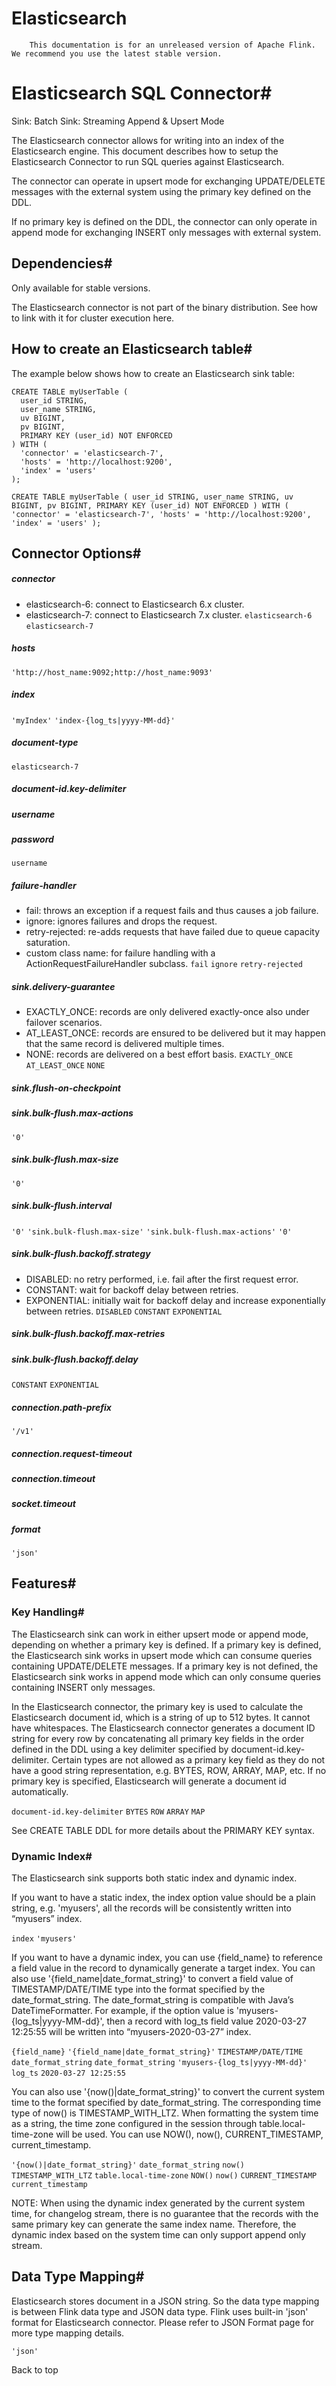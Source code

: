# Elasticsearch


> 
        This documentation is for an unreleased version of Apache Flink. We recommend you use the latest stable version.
    


# Elasticsearch SQL Connector#



Sink: Batch
Sink: Streaming Append & Upsert Mode


The Elasticsearch connector allows for writing into an index of the Elasticsearch engine. This document describes how to setup the Elasticsearch Connector to run SQL queries against Elasticsearch.


The connector can operate in upsert mode for exchanging UPDATE/DELETE messages with the external system using the primary key defined on the DDL.


If no primary key is defined on the DDL, the connector can only operate in append mode for exchanging INSERT only messages with external system.


## Dependencies#


Only available for stable versions.


The Elasticsearch connector is not part of the binary distribution.
See how to link with it for cluster execution here.


## How to create an Elasticsearch table#


The example below shows how to create an Elasticsearch sink table:


```
CREATE TABLE myUserTable (
  user_id STRING,
  user_name STRING,
  uv BIGINT,
  pv BIGINT,
  PRIMARY KEY (user_id) NOT ENFORCED
) WITH (
  'connector' = 'elasticsearch-7',
  'hosts' = 'http://localhost:9200',
  'index' = 'users'
);

```

`CREATE TABLE myUserTable (
  user_id STRING,
  user_name STRING,
  uv BIGINT,
  pv BIGINT,
  PRIMARY KEY (user_id) NOT ENFORCED
) WITH (
  'connector' = 'elasticsearch-7',
  'hosts' = 'http://localhost:9200',
  'index' = 'users'
);
`

## Connector Options#


##### connector

* elasticsearch-6: connect to Elasticsearch 6.x cluster.
* elasticsearch-7: connect to Elasticsearch 7.x cluster.
`elasticsearch-6`
`elasticsearch-7`

##### hosts

`'http://host_name:9092;http://host_name:9093'`

##### index

`'myIndex'`
`'index-{log_ts|yyyy-MM-dd}'`

##### document-type

`elasticsearch-7`

##### document-id.key-delimiter


##### username


##### password

`username`

##### failure-handler

* fail: throws an exception if a request fails and thus causes a job failure.
* ignore: ignores failures and drops the request.
* retry-rejected: re-adds requests that have failed due to queue capacity saturation.
* custom class name: for failure handling with a ActionRequestFailureHandler subclass.
`fail`
`ignore`
`retry-rejected`

##### sink.delivery-guarantee

* EXACTLY_ONCE: records are only delivered exactly-once also under failover scenarios.
* AT_LEAST_ONCE: records are ensured to be delivered but it may happen that the same record is delivered multiple times.
* NONE:  records are delivered on a best effort basis.
`EXACTLY_ONCE`
`AT_LEAST_ONCE`
`NONE`

##### sink.flush-on-checkpoint


##### sink.bulk-flush.max-actions

`'0'`

##### sink.bulk-flush.max-size

`'0'`

##### sink.bulk-flush.interval

`'0'`
`'sink.bulk-flush.max-size'`
`'sink.bulk-flush.max-actions'`
`'0'`

##### sink.bulk-flush.backoff.strategy

* DISABLED: no retry performed, i.e. fail after the first request error.
* CONSTANT: wait for backoff delay between retries.
* EXPONENTIAL: initially wait for backoff delay and increase exponentially between retries.
`DISABLED`
`CONSTANT`
`EXPONENTIAL`

##### sink.bulk-flush.backoff.max-retries


##### sink.bulk-flush.backoff.delay

`CONSTANT`
`EXPONENTIAL`

##### connection.path-prefix

`'/v1'`

##### connection.request-timeout


##### connection.timeout


##### socket.timeout


##### format

`'json'`

## Features#


### Key Handling#


The Elasticsearch sink can work in either upsert mode or append mode, depending on whether a primary key is defined.
If a primary key is defined, the Elasticsearch sink works in upsert mode which can consume queries containing UPDATE/DELETE messages.
If a primary key is not defined, the Elasticsearch sink works in append mode which can only consume queries containing INSERT only messages.


In the Elasticsearch connector, the primary key is used to calculate the Elasticsearch document id, which is a string of up to 512 bytes. It cannot have whitespaces.
The Elasticsearch connector generates a document ID string for every row by concatenating all primary key fields in the order defined in the DDL using a key delimiter specified by document-id.key-delimiter.
Certain types are not allowed as a primary key field as they do not have a good string representation, e.g. BYTES, ROW, ARRAY, MAP, etc.
If no primary key is specified, Elasticsearch will generate a document id automatically.

`document-id.key-delimiter`
`BYTES`
`ROW`
`ARRAY`
`MAP`

See CREATE TABLE DDL for more details about the PRIMARY KEY syntax.


### Dynamic Index#


The Elasticsearch sink supports both static index and dynamic index.


If you want to have a static index, the index option value should be a plain string, e.g. 'myusers', all the records will be consistently written into “myusers” index.

`index`
`'myusers'`

If you want to have a dynamic index, you can use {field_name} to reference a field value in the record to dynamically generate a target index.
You can also use '{field_name|date_format_string}' to convert a field value of TIMESTAMP/DATE/TIME type into the format specified by the date_format_string.
The date_format_string is compatible with Java’s DateTimeFormatter.
For example, if the option value is 'myusers-{log_ts|yyyy-MM-dd}', then a record with log_ts field value 2020-03-27 12:25:55 will be written into “myusers-2020-03-27” index.

`{field_name}`
`'{field_name|date_format_string}'`
`TIMESTAMP/DATE/TIME`
`date_format_string`
`date_format_string`
`'myusers-{log_ts|yyyy-MM-dd}'`
`log_ts`
`2020-03-27 12:25:55`

You can also use '{now()|date_format_string}' to convert the current system time to the format specified by date_format_string. The corresponding time type of now() is TIMESTAMP_WITH_LTZ.
When formatting the system time as a string, the time zone configured in the session through table.local-time-zone will be used. You can use NOW(), now(), CURRENT_TIMESTAMP, current_timestamp.

`'{now()|date_format_string}'`
`date_format_string`
`now()`
`TIMESTAMP_WITH_LTZ`
`table.local-time-zone`
`NOW()`
`now()`
`CURRENT_TIMESTAMP`
`current_timestamp`

NOTE:  When using the dynamic index generated by the current system time, for changelog stream, there is no guarantee that the records with the same primary key can generate the same index name.
Therefore, the dynamic index based on the system time can only support append only stream.


## Data Type Mapping#


Elasticsearch stores document in a JSON string. So the data type mapping is between Flink data type and JSON data type.
Flink uses built-in 'json' format for Elasticsearch connector. Please refer to JSON Format page for more type mapping details.

`'json'`

 Back to top
